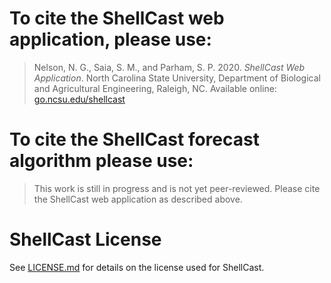
# To cite the ShellCast web application, please use:

> Nelson, N. G., Saia, S. M., and Parham, S. P. 2020. *ShellCast Web Application*. North Carolina State University, Department of Biological and Agricultural Engineering, Raleigh, NC. Available online: [go.ncsu.edu/shellcast](https://go.ncsu.edu/shellcast)

# To cite the ShellCast forecast algorithm please use:

> This work is still in progress and is not yet peer-reviewed. Please cite the ShellCast web application as described above.

# ShellCast License

See [LICENSE.md](https://github.ncsu.edu/ssaia/shellcast/blob/master/docs/LICENSE.md) for details on the license used for ShellCast.
